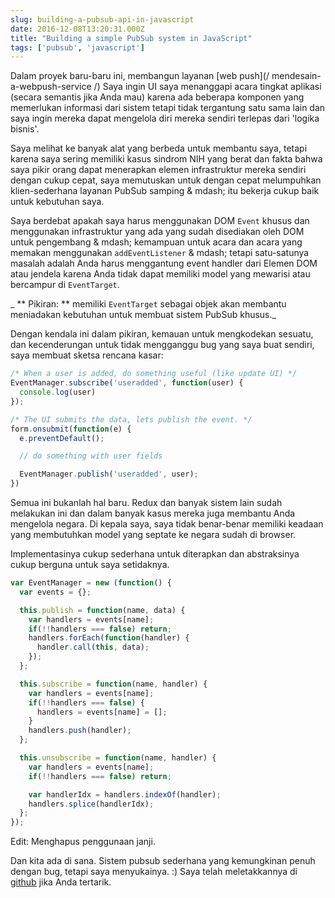 ```yaml
---
slug: building-a-pubsub-api-in-javascript
date: 2016-12-08T13:20:31.000Z
title: "Building a simple PubSub system in JavaScript"
tags: ['pubsub', 'javascript']
---
```



Dalam proyek baru-baru ini, membangun layanan [web push](/ mendesain-a-webpush-service /) Saya ingin UI saya menanggapi acara tingkat aplikasi (secara semantis jika Anda mau) karena ada beberapa komponen yang memerlukan informasi dari sistem tetapi tidak tergantung satu sama lain dan saya ingin mereka dapat mengelola diri mereka sendiri terlepas dari 'logika bisnis'.

Saya melihat ke banyak alat yang berbeda untuk membantu saya, tetapi karena saya sering memiliki kasus sindrom NIH yang berat dan fakta bahwa saya pikir orang dapat menerapkan elemen infrastruktur mereka sendiri dengan cukup cepat, saya memutuskan untuk dengan cepat melumpuhkan klien-sederhana layanan PubSub samping & mdash; itu bekerja cukup baik untuk kebutuhan saya.

Saya berdebat apakah saya harus menggunakan DOM `Event` khusus dan menggunakan infrastruktur yang ada yang sudah disediakan oleh DOM untuk pengembang & mdash; kemampuan untuk acara dan acara yang memakan menggunakan `addEventListener` & mdash; tetapi satu-satunya masalah adalah Anda harus menggantung event handler dari Elemen DOM atau jendela karena Anda tidak dapat memiliki model yang mewarisi atau bercampur di `EventTarget`.

_ ** Pikiran: ** memiliki `EventTarget` sebagai objek akan membantu meniadakan kebutuhan untuk membuat sistem PubSub khusus._

Dengan kendala ini dalam pikiran, kemauan untuk mengkodekan sesuatu, dan kecenderungan untuk tidak mengganggu bug yang saya buat sendiri, saya membuat sketsa rencana kasar:


```javascript
/* When a user is added, do something useful (like update UI) */
EventManager.subscribe('useradded', function(user) {
  console.log(user)
});

/* The UI submits the data, lets publish the event. */
form.onsubmit(function(e) {
  e.preventDefault();

  // do something with user fields

  EventManager.publish('useradded', user);
})
```


Semua ini bukanlah hal baru. Redux dan banyak sistem lain sudah melakukan ini dan dalam banyak kasus mereka juga membantu Anda mengelola negara. Di kepala saya, saya tidak benar-benar memiliki keadaan yang membutuhkan model yang septate ke negara sudah di browser.

Implementasinya cukup sederhana untuk diterapkan dan abstraksinya cukup berguna untuk saya setidaknya.


```javascript
var EventManager = new (function() {
  var events = {};

  this.publish = function(name, data) {
    var handlers = events[name];
    if(!!handlers === false) return;
    handlers.forEach(function(handler) {
      handler.call(this, data);
    });
  };

  this.subscribe = function(name, handler) {
    var handlers = events[name];
    if(!!handlers === false) {
      handlers = events[name] = [];
    }
    handlers.push(handler);
  };

  this.unsubscribe = function(name, handler) {
    var handlers = events[name];
    if(!!handlers === false) return;

    var handlerIdx = handlers.indexOf(handler);
    handlers.splice(handlerIdx);
  };
});
```
Edit: Menghapus penggunaan janji.

Dan kita ada di sana. Sistem pubsub sederhana yang kemungkinan penuh dengan bug, tetapi saya menyukainya. :) Saya telah meletakkannya di [github](https://github.com/PaulKinlan/EventManager) jika Anda tertarik.